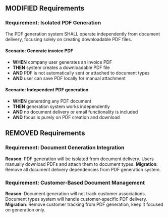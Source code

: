 ## MODIFIED Requirements

### Requirement: Isolated PDF Generation

The PDF generation system SHALL operate independently from document delivery, focusing solely on creating downloadable PDF files.

#### Scenario: Generate invoice PDF

- **WHEN** company user generates an invoice PDF
- **THEN** system creates a downloadable PDF file
- **AND** PDF is not automatically sent or attached to document types
- **AND** user can save PDF locally for manual attachment

#### Scenario: Independent PDF generation

- **WHEN** generating any PDF document
- **THEN** generation system works independently
- **AND** no document delivery or email functionality is included
- **AND** focus is purely on PDF creation and download

## REMOVED Requirements

### Requirement: Document Generation Integration

**Reason**: PDF generation will be isolated from document delivery. Users manually download PDFs and attach them to document types.
**Migration**: Remove all document delivery dependencies from PDF generation system.

### Requirement: Customer-Based Document Management

**Reason**: Document generation will not track customer associations. Document types system will handle customer-specific PDF delivery.
**Migration**: Remove customer tracking from PDF generation, keep it focused on generation only.
